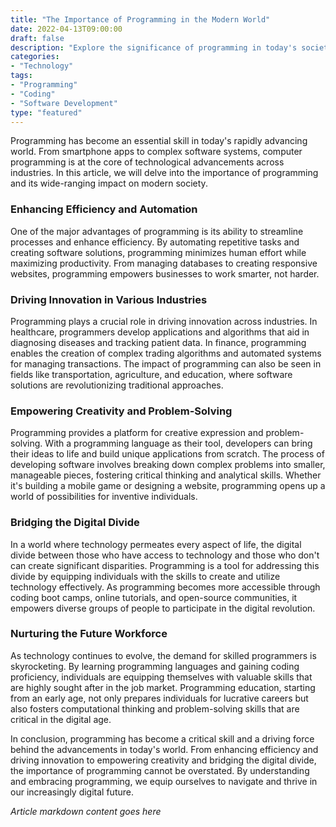 ```yaml
---
title: "The Importance of Programming in the Modern World"
date: 2022-04-13T09:00:00
draft: false
description: "Explore the significance of programming in today's society and its impact on various industries."
categories:
- "Technology"
tags:
- "Programming"
- "Coding"
- "Software Development"
type: "featured"
---
```


Programming has become an essential skill in today's rapidly advancing world. From smartphone apps to complex software systems, computer programming is at the core of technological advancements across industries. In this article, we will delve into the importance of programming and its wide-ranging impact on modern society.

### Enhancing Efficiency and Automation

One of the major advantages of programming is its ability to streamline processes and enhance efficiency. By automating repetitive tasks and creating software solutions, programming minimizes human effort while maximizing productivity. From managing databases to creating responsive websites, programming empowers businesses to work smarter, not harder.

### Driving Innovation in Various Industries

Programming plays a crucial role in driving innovation across industries. In healthcare, programmers develop applications and algorithms that aid in diagnosing diseases and tracking patient data. In finance, programming enables the creation of complex trading algorithms and automated systems for managing transactions. The impact of programming can also be seen in fields like transportation, agriculture, and education, where software solutions are revolutionizing traditional approaches.

### Empowering Creativity and Problem-Solving

Programming provides a platform for creative expression and problem-solving. With a programming language as their tool, developers can bring their ideas to life and build unique applications from scratch. The process of developing software involves breaking down complex problems into smaller, manageable pieces, fostering critical thinking and analytical skills. Whether it's building a mobile game or designing a website, programming opens up a world of possibilities for inventive individuals.

### Bridging the Digital Divide

In a world where technology permeates every aspect of life, the digital divide between those who have access to technology and those who don't can create significant disparities. Programming is a tool for addressing this divide by equipping individuals with the skills to create and utilize technology effectively. As programming becomes more accessible through coding boot camps, online tutorials, and open-source communities, it empowers diverse groups of people to participate in the digital revolution.

### Nurturing the Future Workforce

As technology continues to evolve, the demand for skilled programmers is skyrocketing. By learning programming languages and gaining coding proficiency, individuals are equipping themselves with valuable skills that are highly sought after in the job market. Programming education, starting from an early age, not only prepares individuals for lucrative careers but also fosters computational thinking and problem-solving skills that are critical in the digital age.

In conclusion, programming has become a critical skill and a driving force behind the advancements in today's world. From enhancing efficiency and driving innovation to empowering creativity and bridging the digital divide, the importance of programming cannot be overstated. By understanding and embracing programming, we equip ourselves to navigate and thrive in our increasingly digital future.

*Article markdown content goes here*
